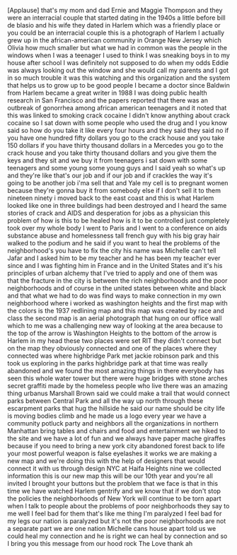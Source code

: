 
[Applause]
that&#39;s my mom and dad Ernie and Maggie
Thompson and they were an interracial
couple that started dating in the 1940s
a little before bill de blasio and his
wife they dated in Harlem which was a
friendly place or you could be an
interracial couple this is a photograph
of Harlem I actually grew up in the
african-american community in Orange New
Jersey which Olivia how much smaller but
what we had in common was the people in
the windows when I was a teenager I used
to think I was sneaking boys in to my
house after school I was definitely not
supposed to do when my odds Eddie was
always looking out the window and she
would call my parents and I got in so
much trouble it was this watching and
this organization and the system that
helps us to grow up to be good people I
became a doctor since Baldwin from
Harlem became a great writer in 1988 I
was doing public health research in San
Francisco and the papers reported that
there was an outbreak of gonorrhea among
african american teenagers and it noted
that this was linked to smoking crack
cocaine I didn&#39;t know anything about
crack cocaine so I sat down with some
people who used the drug and I you know
said so how do you take it like every
four hours and they said
they said no if you have one hundred
fifty dollars you go to the crack house
and you take 150 dollars if you have
thirty thousand dollars in a Mercedes
you go to the crack house and you take
thirty thousand dollars and you give
them the keys and they sit and we buy it
from teenagers i sat down with some
teenagers and some young some young guys
and I said yeah so what&#39;s up and they&#39;re
like that&#39;s our job and if our job and
if crackles the way it&#39;s going to be
another job i&#39;ma sell that and Yale my
cell is to pregnant women because
they&#39;re gonna buy it from somebody else
if I don&#39;t sell it to them nineteen
ninety i moved back to the east coast
and this is what Harlem looked like one
in three buildings had been destroyed
and I heard the same stories of crack
and AIDS and desperation for jobs as a
physician this problem of how is this to
be healed how is it to be controlled
just completely took over my whole body
I went to Paris and I went to a
conference on aids substance abuse and
homelessness tall french guy with his
big gray hair walked to the podium and
he said if you want to heal the problems
of the neighborhood&#39;s you have to fix
the city his name was Michelle can&#39;t
tell Jafar and I asked him to be my
teacher and he has been my teacher ever
since and I was fighting him in France
and in the United States and it&#39;s his
principles of urban alchemy that I&#39;ve
tried to apply and one of them was that
the fracture in the city is between the
rich neighborhoods and the poor
neighborhoods and of course in the
united states between white and black
and that what we had to do was find ways
to make connection in my own
neighborhood where i worked as
washington heights and the first map
with the colors is the 1937 redlining
map and this map was created by race and
class the second map is an aerial
photograph that hung on our office wall
which to me was a challenging new way of
looking at the area because to the top
of the arrow is Washington Heights to
the bottom of the arrow is Harlem in my
head these two places were set
RIT they didn&#39;t connect but on the map
they obviously connected and one of the
places where they connected was where
highbridge Park met jackie robinson park
and this took us exploring in the parks
highbridge park at that time was really
abandoned and we found the most amazing
things in there everybody has seen this
whole water tower but there were huge
bridges with stone arches secret
graffiti made by the homeless people who
live there was an amazing thing urbanus
Marshall Brown said we could make a
trail that would connect parks between
Central Park and all the way up north
through these escarpment parks that hug
the hillside he said our name should be
city life is moving bodies climb and he
made us a logo every year we have a
community potluck party and neighbors
all the organizations in northern
Manhattan bring tables and chairs and
food and entertainment we hiked to the
site and we have a lot of fun and we
always have paper mache giraffes because
if you need to bring a new york city
abandoned forest back to life your most
powerful weapon is false eyelashes it
works we are making a new map and we&#39;re
doing this with the help of designers
that would connect it with us through
design NYC at Haifa Heights nine we
collected information this is our new
map this will be our 10th year and
you&#39;re all invited I brought your
buttons but the problem that we face is
that in this time we have watched Harlem
gentrify and we know that if we don&#39;t
stop the policies the neighborhoods of
New York will continue to be torn apart
when I talk to people about the problems
of poor neighborhoods they say to me
well I feel bad for them that&#39;s like me
thing I&#39;m paralyzed I feel bad for my
legs our nation is paralyzed but it&#39;s
not the poor neighborhoods are not a
separate part we are one nation Michelle
cans house apart told us we could heal
my connection and he is right we can
heal by connection and so I bring you
this message from our hood rock The Love
thank
ah
